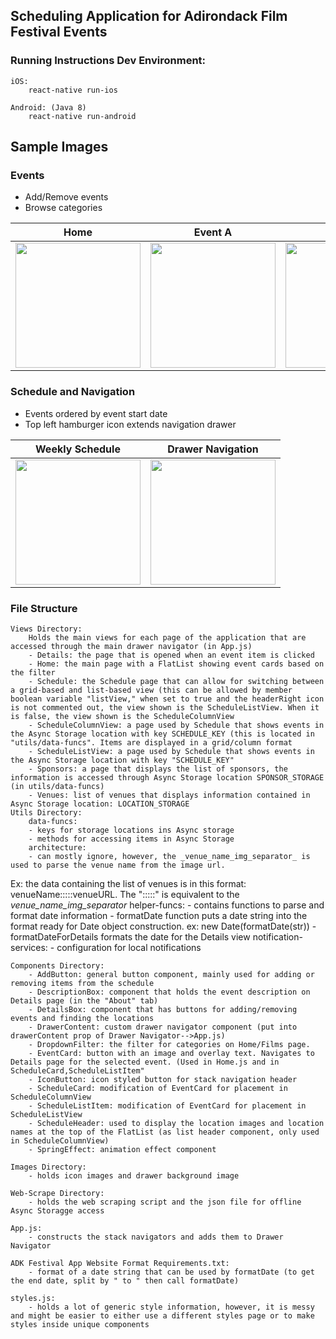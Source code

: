 ## Scheduling Application for Adirondack Film Festival Events

### Running Instructions Dev Environment:

	iOS:
		react-native run-ios

	Android: (Java 8)
		react-native run-android



## Sample Images

### Events

- Add/Remove events
- Browse categories

| Home | Event A | Event B | Event C | Filtering |
| :---: | :---: | :---: | :---: | :---: |
| <img src="https://user-images.githubusercontent.com/38144750/90810671-59371800-e2f1-11ea-8da6-4b0f1acb9bfe.png" width="200"> | <img src="https://user-images.githubusercontent.com/38144750/90810635-49b7cf00-e2f1-11ea-8873-da602d5332cb.png" width="200"> | <img src="https://user-images.githubusercontent.com/38144750/90810654-51777380-e2f1-11ea-81c0-873d1a8ed5a8.png" width="200"> | <img src="https://user-images.githubusercontent.com/38144750/90810667-5805eb00-e2f1-11ea-887a-e8166d51aac0.png" width="200"> | <img src="https://user-images.githubusercontent.com/38144750/90810669-589e8180-e2f1-11ea-94cf-3f4d0463cbaa.png" width="200"> |

### Schedule and Navigation
- Events ordered by event start date
- Top left hamburger icon extends navigation drawer

| Weekly Schedule | Drawer Navigation | 
| :---: | :---: |
| <img src="https://user-images.githubusercontent.com/38144750/90810635-49b7cf00-e2f1-11ea-8873-da602d5332cb.png" width=200> | <img src="https://user-images.githubusercontent.com/38144750/90810668-589e8180-e2f1-11ea-9124-65d34ea0cc51.png" width="200"> | 


### File Structure
	Views Directory:
		Holds the main views for each page of the application that are accessed through the main drawer navigator (in App.js)
		- Details: the page that is opened when an event item is clicked
		- Home: the main page with a FlatList showing event cards based on the filter
		- Schedule: the Schedule page that can allow for switching between a grid-based and list-based view (this can be allowed by member boolean variable "listView," when set to true and the headerRight icon is not commented out, the view shown is the ScheduleListView. When it is false, the view shown is the ScheduleColumnView
		- ScheduleColumnView: a page used by Schedule that shows events in the Async Storage location with key SCHEDULE_KEY (this is located in "utils/data-funcs". Items are displayed in a grid/column format
		- ScheduleListView: a page used by Schedule that shows events in the Async Storage location with key "SCHEDULE_KEY"
		- Sponsors: a page that displays the list of sponsors, the information is accessed through Async Storage location SPONSOR_STORAGE (in utils/data-funcs)
		- Venues: list of venues that displays information contained in Async Storage location: LOCATION_STORAGE
	Utils Directory:
		data-funcs:
		- keys for storage locations ins Async storage
		- methods for accessing items in Async Storage
		architecture:
		- can mostly ignore, however, the _venue_name_img_separator_ is used to parse the venue name from the image url.
Ex: the data containing the list of venues is in this format: venueName:::::venueURL. The ":::::" is equivalent to the _venue_name_img_separator_
		helper-funcs:
		- contains functions to parse and format date information
		- formatDate function puts a date string into the format ready for Date object construction. ex: new Date(formatDate(str))
		- formatDateForDetails formats the date for the Details view
		notification-services:
		- configuration for local notifications

	Components Directory:
		- AddButton: general button component, mainly used for adding or removing items from the schedule
		- DescriptionBox: component that holds the event description on Details page (in the "About" tab)
		- DetailsBox: component that has buttons for adding/removing events and finding the locations
		- DrawerContent: custom drawer navigator component (put into drawerContent prop of Drawer Navigator-->App.js)
		- DropdownFilter: the filter for categories on Home/Films page.
		- EventCard: button with an image and overlay text. Navigates to Details page for the selected event. (Used in Home.js and in ScheduleCard,ScheduleListItem"
		- IconButton: icon styled button for stack navigation header
		- ScheduleCard: modification of EventCard for placement in ScheduleColumnView
		- ScheduleListItem: modification of EventCard for placement in ScheduleListView
		- ScheduleHeader: used to display the location images and location names at the top of the FlatList (as list header component, only used in ScheduleColumnView)
		- SpringEffect: animation effect component

	Images Directory:
		- holds icon images and drawer background image

	Web-Scrape Directory:
		- holds the web scraping script and the json file for offline Async Storagge access

	App.js:
		- constructs the stack navigators and adds them to Drawer Navigator

	ADK Festival App Website Format Requirements.txt:
		- format of a date string that can be used by formatDate (to get the end date, split by " to " then call formatDate)

	styles.js:
		- holds a lot of generic style information, however, it is messy and might be easier to either use a different styles page or to make styles inside unique components
		
